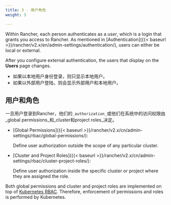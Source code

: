 ```yaml
---
title: 3 - 用户角色
weight: 3

---
```


Within Rancher, each person authenticates as a _user_, which is a login that grants you access to Rancher. As mentioned in [Authentication]({{< baseurl >}}/rancher/v2.x/en/admin-settings/authentication/), users can either be local or external.

After you configure external authentication, the users that display on the **Users** page changes.

- 如果以本地用户身份登录，则只显示本地用户。
- 如果以外部用户登陆，则会显示外部用户和本地用户。

## 用户和角色

一旦用户登录到Rancher，他们的`_authorization_`或他们在系统中的访问权限由_global permissions_和_cluster和project roles_决定。

- [Global Permissions]({{< baseurl >}}/rancher/v2.x/cn/admin-settings/rbac/global-permissions/):

    Define user authorization outside the scope of any particular cluster.

- [Cluster and Project Roles]({{< baseurl >}}/rancher/v2.x/cn/admin-settings/rbac/cluster-project-roles/):

    Define user authorization inside the specific cluster or project where they are assigned the role.

Both global permissions and cluster and project roles are implemented on top of [Kubernetes RBAC](https://kubernetes.io/docs/reference/access-authn-authz/rbac/). Therefore, enforcement of permissions and roles is performed by Kubernetes.
